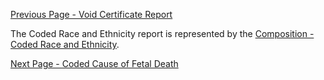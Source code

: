 [Previous Page - Void Certificate Report](void_certificate_report.html)

The Coded Race and Ethnicity report is represented by the [Composition - Coded Race and Ethnicity](StructureDefinition-Composition-coded-race-and-ethnicity.html).

[Next Page - Coded Cause of Fetal Death](coded_cause_of_fetal_death.html)